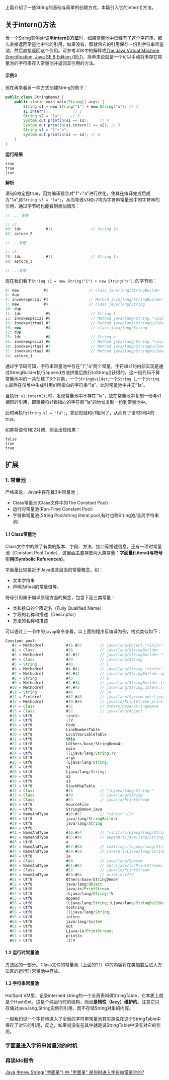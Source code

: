 上篇介绍了一些String的基础与简单的创建方式，本篇引入它的intern()方法。

## 关于intern()方法


当一个String实例str调用**intern()方法**时，如果常量池中已经有了这个字符串，那么直接返回常量池中它的引用，如果没有，那就将它的引用保存一份到字符串常量池，然后直接返回这个引用。可参考JDK中的解释或[The Java Virtual Machine Specification, Java SE 8 Edition (§5.1)](https://docs.oracle.com/javase/specs/jvms/se8/html/jvms-5.html#jvms-5.1)，简单来说就是一个可以手动将未存在常量池的字符串存入常量池并返回其引用的方法。


#### 示例3

现在再来看另一种方式创建String的例子：

```java
public class StringDemo3 {
    public static void main(String[] args) {
        String s1 = new String("1") + new String("a"); // 1
        s1.intern();          // 2
        String s2 = "1a";    // 3
        System.out.println(s1 == s2);     // 4
        System.out.println(s1.intern() == s2); // 5
        String s3 = "1"+"a";
        System.out.println(s3 == s2); // 6
    }
}

```

**运行结果**

```shell
true
true
true
```



**解析**

语句6肯定是true，因为编译器会对"1"+"a"进行优化，使其在编译完成后成为"1a",即```String s3 = "1a";```，从而导致s3和s2均为字符串常量池中的字符串的引用，通过字节码也能看到类似情形：

```java
// ... 省略

// s2
40: ldc           #11                 // String 1a
42: astore_2

// ...省略

// s3
78: ldc           #11                 // String 1a
80: astore_3

// ...省略
```

现在我们看下```String s1 = new String("1") + new String("a");```的字节码：

```java
0: new           #2                  // class java/lang/StringBuilder
3: dup
4: invokespecial #3                  // Method java/lang/StringBuilder."<init>":()V
7: new           #4                  // class java/lang/String
10: dup
11: ldc           #5                  // String 1
13: invokespecial #6                  // Method java/lang/String."<init>":(Ljava/lang/String;)V
16: invokevirtual #7                  // Method java/lang/StringBuilder.append:(Ljava/lang/String;)Ljava/lang/StringBuilder;
19: new           #4                  // class java/lang/String
22: dup
23: ldc           #8                  // String a
25: invokespecial #6                  // Method java/lang/String."<init>":(Ljava/lang/String;)V
28: invokevirtual #7                  // Method java/lang/StringBuilder.append:(Ljava/lang/String;)Ljava/lang/StringBuilder;
31: invokevirtual #9                  // Method java/lang/StringBuilder.toString:()Ljava/lang/String;
34: astore_1
```

通过字节码可知，字符串常量池中存在"1","a"两个常量，字符串s1的内部实现是通过StringBuilder执行append方法拼接后执行toString()获得的。这一段代码不算常量池中的一共创建了3个对象，一个```StringBuilder```,一个```String 1```,一个```String a```,最后在仅堆中生成引用s1所指向的字符串“1a”，此时常量池中并无“1a”。

当执行``` s1.intern();```时，发现常量池中不存在“1a”，故在常量池中复制一份与s1相同的引用，即直接将s1锁指向的字符串“1a”的地址复制一份到常量池中。

此时再执行```String s2 = "1a";```，拿到的就和s1相同了，从而有了语句3和4的true。

如果将语句1和2对调，则会出现结果：

```
false
true
true
```


## 扩展

### 1. 常量池

严格来说，Java中存在着3中常量池：

- Class常量池(Class文件中的The Constant Pool)
- 运行时常量池(Run-Time Constant Pool)
- 字符串常量池(String Pool/string literal pool,有时也称String池/全局字符串池)


#### 1.1 Class常量池

Class文件中的除了有类的版本、字段、方法、接口等描述信息，还有一项时常量池（Constant Pool Table），这里面主要存放两大类常量：**字面量(Literal)**与**符号引用(Symbolic References)**。

字面量比较接近于Java语言层面的常量概念，如：

- 文本字符串 
- 声明为final的常量值等。

符号引用属于编译原理方面的概念，包含下面三类常量：

- 类和接口的全限定名（Fully Qualified  Name）
- 字段的名称和描述（Descriptor）
- 方法的名称和描述

可以通过上一节中的```javap```命令查看，以上面的程序反编译为例，格式类似如下：

```java
Constant pool:
   #1 = Methodref          #15.#37        // java/lang/Object."<init>":()V
   #2 = Class              #38            // java/lang/StringBuilder
   #3 = Methodref          #2.#37         // java/lang/StringBuilder."<init>":()V
   #4 = Class              #39            // java/lang/String
   #5 = String             #40            // 1
   #6 = Methodref          #4.#41         // java/lang/String."<init>":(Ljava/lang/String;)V
   #7 = Methodref          #2.#42         // java/lang/StringBuilder.append:(Ljava/lang/String;)Ljava/lang/StringBuilder;
   #8 = String             #43            // a
   #9 = Methodref          #2.#44         // java/lang/StringBuilder.toString:()Ljava/lang/String;
  #10 = Methodref          #4.#45         // java/lang/String.intern:()Ljava/lang/String;
  #11 = String             #46            // 1a
  #12 = Fieldref           #47.#48        // java/lang/System.out:Ljava/io/PrintStream;
  #13 = Methodref          #49.#50        // java/io/PrintStream.println:(Z)V
  #14 = Class              #51            // Others/base/StringDemo4
  #15 = Class              #52            // java/lang/Object
  #16 = Utf8               <init>
  #17 = Utf8               ()V
  #18 = Utf8               Code
  #19 = Utf8               LineNumberTable
  #20 = Utf8               LocalVariableTable
  #21 = Utf8               this
  #22 = Utf8               LOthers/base/StringDemo4;
  #23 = Utf8               main
  #24 = Utf8               ([Ljava/lang/String;)V
  #25 = Utf8               args
  #26 = Utf8               [Ljava/lang/String;
  #27 = Utf8               s1
  #28 = Utf8               Ljava/lang/String;
  #29 = Utf8               s2
  #30 = Utf8               s3
  #31 = Utf8               StackMapTable
  #32 = Class              #26            // "[Ljava/lang/String;"
  #33 = Class              #39            // java/lang/String
  #34 = Class              #53            // java/io/PrintStream
  #35 = Utf8               SourceFile
  #36 = Utf8               StringDemo4.java
  #37 = NameAndType        #16:#17        // "<init>":()V
  #38 = Utf8               java/lang/StringBuilder
  #39 = Utf8               java/lang/String
  #40 = Utf8               1
  #41 = NameAndType        #16:#54        // "<init>":(Ljava/lang/String;)V
  #42 = NameAndType        #55:#56        // append:(Ljava/lang/String;)Ljava/lang/StringBuilder;
  #43 = Utf8               a
  #44 = NameAndType        #57:#58        // toString:()Ljava/lang/String;
  #45 = NameAndType        #59:#58        // intern:()Ljava/lang/String;
  #46 = Utf8               1a
  #47 = Class              #60            // java/lang/System
  #48 = NameAndType        #61:#62        // out:Ljava/io/PrintStream;
  #49 = Class              #53            // java/io/PrintStream
  #50 = NameAndType        #63:#64        // println:(Z)V
  #51 = Utf8               Others/base/StringDemo4
  #52 = Utf8               java/lang/Object
  #53 = Utf8               java/io/PrintStream
  #54 = Utf8               (Ljava/lang/String;)V
  #55 = Utf8               append
  #56 = Utf8               (Ljava/lang/String;)Ljava/lang/StringBuilder;
  #57 = Utf8               toString
  #58 = Utf8               ()Ljava/lang/String;
  #59 = Utf8               intern
  #60 = Utf8               java/lang/System
  #61 = Utf8               out
  #62 = Utf8               Ljava/io/PrintStream;
  #63 = Utf8               println
  #64 = Utf8               (Z)V
```
#### 1.2 运行时常量池

方法区的一部分。Class文件的常量池（上面的1.1）中的内容将在类加载后进入方法区的运行时常量池中存放。

#### 1.3 字符串常量池
HotSpot VM里，记录interned string的一个全局表叫做StringTable，它本质上就是个HashSet<String>。这是个纯运行时的结构，而且**是惰性（lazy）维护的**。注意它只存储对java.lang.String实例的引用，而不存储String对象的内容。

一般我们说一个字符串进入了全局的字符串常量池其实是说在这个StringTable中保存了对它的引用，反之，如果说没有在其中就是说StringTable中没有对它的引用。


###  字面量进入字符串常量池的时机


### 再谈ldc指令

[Java 中new String("字面量") 中 "字面量" 是何时进入字符串常量池的?](https://www.zhihu.com/question/55994121)